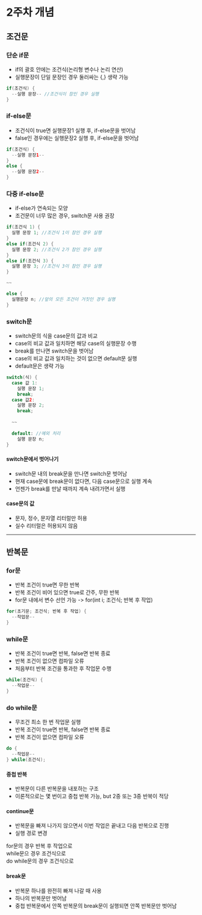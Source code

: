 # 2주차 개념

## 조건문

### 단순 if문

* if의 괄호 안에는 조건식(논리형 변수나 논리 연산)
* 실행문장이 단일 문장인 경우 둘러싸는 {,} 생략 가능

```java
if(조건식) {
  --실행 문장-- //조건식이 참인 경우 실행
}
```

### if-else문

* 조건식이 true면 실행문장1 실행 후, if-else문을 벗어남
* false인 경우에는 실행문장2 실행 후, if-else문을 벗어남

```java
if(조건식) {
  --실행 문장1--
}
else {
  --실행 문장2--
}
```

### 다중 if-else문

* if-else가 연속되는 모양
* 조건문이 너무 많은 경우, switch문 사용 권장

```java
if(조건식 1) {
  실행 문장 1; //조건식 1이 참인 경우 실행
}
else if(조건식 2) {
  실행 문장 2; //조건식 2가 참인 경우 실행
}
else if(조건식 3) {
  실행 문장 3; //조건식 3이 참인 경우 실행
}

~~

else {
  실행문장 n; //앞의 모든 조건이 거짓인 경우 실행
}
```

### switch문

* switch문의 식을 case문의 값과 비교
* case의 비교 값과 일치하면 해당 case의 실행문장 수행
* break를 만나면 switch문을 벗어남
* case의 비교 값과 일치하는 것이 없으면 default문 실행
* default문은 생략 가능

```java
switch(식) {
  case 값 1:
    실행 문장 1;
    break;
  case 값2:
    실행 문장 2;
    break;
  
  ~~
  
  default: //예외 처리
    실행 문장 n;
}
```

#### switch문에서 벗어나기

* switch문 내의 break문을 만나면 switch문 벗어남
* 현재 case문에 break문이 없다면, 다음 case문으로 실행 계속
* 언젠가 break를 만날 때까지 계속 내려가면서 실행

#### case문의 값
* 문자, 정수, 문자열 리터럴만 허용
* 실수 리터럴은 허용되지 않음

---------------------------------------

## 반복문

### for문

* 반복 조건이 true면 무한 반복
* 반복 조건이 비어 있으면 true로 간주, 무한 반복
* for문 내에서 변수 선언 가능 -> for(int i; 조건식; 반복 후 작업)

```java
for(초기문; 조건식; 반복 후 작업) {
  --작업문--
}
```

### while문

* 반복 조건이 true면 반복, false면 반복 종료
* 반복 조건이 없으면 컴파일 오류
* 처음부터 반복 조건을 통과한 후 작업문 수행

```java
while(조건식) {
  --작업문--
}
```

### do while문

* 무조건 최소 한 번 작업문 실행
* 반복 조건이 true면 반복, false면 반복 종료
* 반복 조건이 없으면 컴파일 오류

```java
do {
  --작업문--
} while(조건식);
```

#### 중첩 반복

* 반복문이 다른 반복문을 내포하는 구조
* 이론적으로는 몇 번이고 중첩 반복 가능, but 2중 또는 3중 반복이 적당

#### continue문

* 반복문을 빠져 나가지 않으면서 이번 작업은 끝내고 다음 반복으로 진행
* 실행 경로 변경

for문의 경우 반복 후 작업으로<br>
while문으 경우 조건식으로<br>
do while문의 경우 조건식으로

#### break문

* 반복문 하나를 완전히 빠져 나갈 때 사용
* 하나의 반복문만 벗어남
* 중첩 반복문에서 안쪽 반복문의 break문이 실행되면 안쪽 반복문만 벗어남
